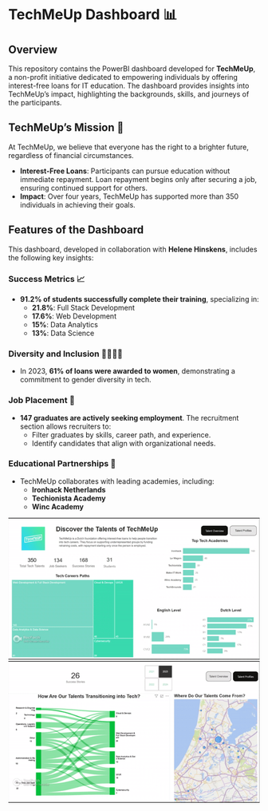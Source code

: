 # TechMeUp Dashboard 📊

## Overview
This repository contains the PowerBI dashboard developed for **TechMeUp**, a non-profit initiative dedicated to empowering individuals by offering interest-free loans for IT education. The dashboard provides insights into TechMeUp’s impact, highlighting the backgrounds, skills, and journeys of the participants.

## TechMeUp’s Mission 🌟
At TechMeUp, we believe that everyone has the right to a brighter future, regardless of financial circumstances. 

- **Interest-Free Loans**: Participants can pursue education without immediate repayment. Loan repayment begins only after securing a job, ensuring continued support for others.
- **Impact**: Over four years, TechMeUp has supported more than 350 individuals in achieving their goals.

## Features of the Dashboard
This dashboard, developed in collaboration with **Helene Hinskens**, includes the following key insights:

### Success Metrics 📈
- **91.2% of students successfully complete their training**, specializing in:
  - **21.8%**: Full Stack Development
  - **17.6%**: Web Development
  - **15%**: Data Analytics
  - **13%**: Data Science

### Diversity and Inclusion 👩‍🎓🧑‍🎓
- In 2023, **61% of loans were awarded to women**, demonstrating a commitment to gender diversity in tech.

### Job Placement 🚀
- **147 graduates are actively seeking employment**. The recruitment section allows recruiters to:
  - Filter graduates by skills, career path, and experience.
  - Identify candidates that align with organizational needs.

### Educational Partnerships 🎒
- TechMeUp collaborates with leading academies, including:
  - **Ironhack Netherlands**
  - **Techionista Academy**
  - **Winc Academy**

![Dashboard Demo](https://github.com/elahesharifi/DashboardDuel3/blob/main/Dashboardduel3-ezgif.com-video-to-gif-converter.gif)
![Dashboard Demo2](https://github.com/elahesharifi/DashboardDuel3/blob/main/Dashboardduel3-ezgif.com-video-to-gif-converter%20(1).gif)
